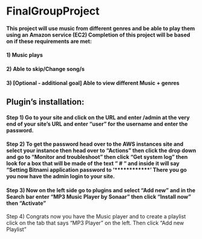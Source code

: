 # FinalGroupProject
#### This project will use music from different genres and be able to play them using an Amazon service (EC2) Completion of this project will be based on if these requirements are met: 
#### 1) Music plays
#### 2) Able to skip/Change song/s 
#### 3) [Optional  - additional goal] Able to view different Music + genres 



## Plugin’s installation:

#### Step 1) Go to your site and click on the URL and enter /admin at the very end of your site’s URL and enter “user” for the  username and enter the password.
#### Step 2) To get the password head over to the AWS instances site and select your instance then head over to “Actions” then click the drop down and go to “Monitor and troubleshoot” then click “Get system log” then look for a box that will be made of the text “ # “ and inside it will say “Setting Bitnami application password to ‘************’ There you go you now have the admin login to your site.
#### Step 3) Now on the left side go to plugins and select “Add new” and in the Search bar enter “MP3 Music Player by Sonaar” then click “Install now” then “Activate” 
Step 4) Congrats now you have the Music player and to create a playlist click on the tab that says “MP3 Player” on the left. Then click “Add new Playlist”

